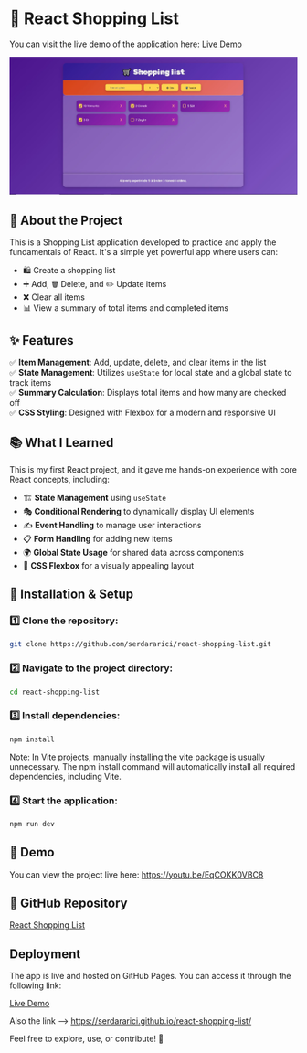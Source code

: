 # 🛒 React Shopping List

You can visit the live demo of the application here: [Live Demo](https://serdararici.github.io/react-shopping-list/)

![Shopping List](https://github.com/serdararici/react-shopping-list/blob/main/Shopping_List%2C.JPG)


## 📌 About the Project
This is a Shopping List application developed to practice and apply the fundamentals of React. It's a simple yet powerful app where users can:

- 🛍 Create a shopping list
- ➕ Add, 🗑 Delete, and ✏️ Update items
- ❌ Clear all items
- 📊 View a summary of total items and completed items

## ✨ Features
✅ **Item Management**: Add, update, delete, and clear items in the list  
✅ **State Management**: Utilizes `useState` for local state and a global state to track items  
✅ **Summary Calculation**: Displays total items and how many are checked off  
✅ **CSS Styling**: Designed with Flexbox for a modern and responsive UI  

## 📚 What I Learned
This is my first React project, and it gave me hands-on experience with core React concepts, including:

- 🏗 **State Management** using `useState`
- 🎭 **Conditional Rendering** to dynamically display UI elements
- ✍ **Event Handling** to manage user interactions
- 📋 **Form Handling** for adding new items
- 🌍 **Global State Usage** for shared data across components
- 🎨 **CSS Flexbox** for a visually appealing layout

## 🚀 Installation & Setup

### 1️⃣ Clone the repository:
```bash
git clone https://github.com/serdararici/react-shopping-list.git
```

### 2️⃣ Navigate to the project directory:
```bash
cd react-shopping-list
```

### 3️⃣ Install dependencies:
```bash
npm install
```
Note: In Vite projects, manually installing the vite package is usually unnecessary. The npm install command will automatically install all required dependencies, including Vite.

### 4️⃣ Start the application:
```bash
npm run dev
```

## 🎥 Demo
You can view the project live here: https://youtu.be/EqCOKK0VBC8

## 🔗 GitHub Repository
[React Shopping List](https://github.com/serdararici/react-shopping-list)

## Deployment

The app is live and hosted on GitHub Pages. You can access it through the following link:

[Live Demo](https://serdararici.github.io/react-shopping-list/)

Also the link --> https://serdararici.github.io/react-shopping-list/


Feel free to explore, use, or contribute! 🚀
